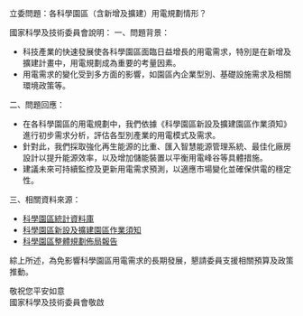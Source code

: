 立委問題：各科學園區（含新增及擴建）用電規劃情形？

國家科學及技術委員會說明：
一、問題背景：
- 科技產業的快速發展使各科學園區面臨日益增長的用電需求，特別是在新增及擴建計畫中，用電規劃成為重要的考量因素。
- 用電需求的變化受到多方面的影響，如園區內企業型別、基礎設施需求及相關環境政策等。

二、問題回應：
- 在各科學園區的用電規劃中，我們依據《科學園區新設及擴建園區作業須知》進行初步需求分析，評估各型別產業的用電模式及需求。 
- 針對此，我們採取強化再生能源的比重、匯入智慧能源管理系統、最佳化廠房設計以提升能源效率，以及增加儲能裝置以平衡用電峰谷等具體措施。 
- 建議未來可持續監控及更新用電需求預測，以適應市場變化並確保供電的穩定性。

三、相關資料來源：
- [科學園區統計資料庫](https://wsts.nstc.gov.tw/STSWeb/sciencepark/SciencePark.aspx?language=C)
- [科學園區新設及擴建園區作業須知](https://law.nstc.gov.tw/Download.ashx?FileID=141866&id=151801&type=ANN)
- [科學園區整體規劃佈局報告](https://www.ey.gov.tw/Page/448DE008087A1971/77933f25-80d2-4d3b-81ba-e9d654f00aca)

綜上所述，為免影響科學園區用電需求的長期發展，懇請委員支援相關預算及政策推動。

敬祝您平安如意  
國家科學及技術委員會敬啟

